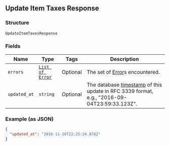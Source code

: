 ## Update Item Taxes Response

### Structure

`UpdateItemTaxesResponse`

### Fields

| Name | Type | Tags | Description |
|  --- | --- | --- | --- |
| `errors` | [`List of Error`](/doc/models/error.md) | Optional | The set of [Error](#type-error)s encountered. |
| `updated_at` | `string` | Optional | The database [timestamp](#workingwithdates) of this update in RFC 3339 format, e.g., "2016-09-04T23:59:33.123Z". |

### Example (as JSON)

```json
{
  "updated_at": "2016-11-16T22:25:24.878Z"
}
```

